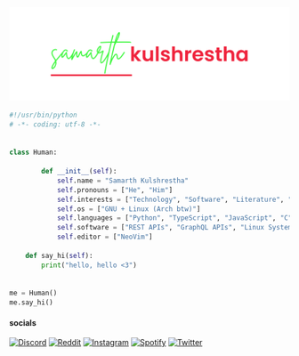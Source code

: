 ![samarth kulshrestha](./header.png)

```python
#!/usr/bin/python
# -*- coding: utf-8 -*-


class Human:

        def __init__(self):
            self.name = "Samarth Kulshrestha"
            self.pronouns = ["He", "Him"]
            self.interests = ["Technology", "Software", "Literature", "Art", "Mathematics", "Physics"]
            self.os = ["GNU + Linux (Arch btw)"]
            self.languages = ["Python", "TypeScript", "JavaScript", "C", "C++"]
            self.software = ["REST APIs", "GraphQL APIs", "Linux System Administration"]
            self.editor = ["NeoVim"]

    def say_hi(self):
        print("hello, hello <3")


me = Human()
me.say_hi()
```

#### socials

[![Discord](https://img.shields.io/badge/Discord-5865F2?style=for-the-badge&logo=discord&logoColor=white)](https://discord.com/users/702168378806370375/)
[![Reddit](https://img.shields.io/badge/Reddit-FF4500?style=for-the-badge&logo=reddit&logoColor=white)](https://www.reddit.com/user/samarthkulshrestha)
[![Instagram](https://img.shields.io/badge/Instagram-E4405F.svg?style=for-the-badge&logo=Instagram&logoColor=white)](https://www.instagram.com/_zamarth_/)
[![Spotify](https://img.shields.io/badge/Spotify-1ED760?style=for-the-badge&logo=spotify&logoColor=white)](https://open.spotify.com/user/bjilri80ywhparj4zbzndthc9)
[![Twitter](https://img.shields.io/badge/Twitter-1DA1F2.svg?style=for-the-badge&logo=Twitter&logoColor=white)](https://twitter.com/zzamarth)

